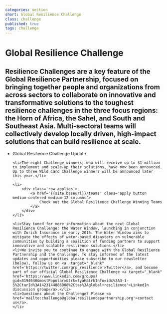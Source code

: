 ```yaml
---
categories: section
short: Global Resilience Challenge
class: challenge
published: true
tags: challenge
---
```


# Global Resilience Challenge

## Resilience Challenges are a key feature of the Global Resilience Partnership, focused on bringing together people and organizations from across sectors to collaborate on innovative and transformative solutions to the toughest resilience challenges in the three focus regions: the Horn of Africa, the Sahel, and South and Southeast Asia. Multi-sectoral teams will collectively develop locally driven, high-impact solutions that can build resilience at scale.

<ul>
	<li>Global Resilience Challenge Update</li>
	
	<li>The eight Challenge winners, who will receive up to $1 million to implement and scale-up their solutions, have now been announced. Up to three Wild Card Challenge winners will be announced later this year.</li>

	<li>
		<div class='row applies'>
			<a href='{{site.baseurl}}/teams' class='apply button medium-centered medium-12 columns'>
				Check out the Global Resilience Challenge Winning Teams
			</a>
		</div>
	</li>

	<li>Stay tuned for more information about the next Global Resilience Challenge: the Water Window, launching in conjunction with Zurich Insurance in early 2016. The Water Window aims to mitigate the effects of water-based disasters on vulnerable communities by building a coalition of funding partners to support innovative and scalable resilience solutions.</li>
	<li>We invite you to continue to engage with the Global Resilience Partnership and the Challenge. To stay informed of the latest updates and opportunities please subscribe to our newsletter (below), follow us on <a  target="_blank" href='https://twitter.com/grp_resilience'>Twitter</a>, and become part of our official Global Resilience Challenge <a target="_blank" href='https://www.linkedin.com/groups?gid=8194646&mostPopular=&trk=tyah&trkInfo=idx%3A3-1-5%2CtarId%3A1423144886008%2Ctas%3Aglobal+resilience'>LinkedIn discussion group</a>.</li>
	<li>Questions about the Challenge? Please <a href='mailto:challenge@globalresiliencepartnership.org'>contact us</a>.
	</li>
</ul>

